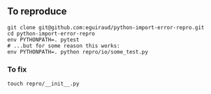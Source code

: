 ## To reproduce

```shell
git clone git@github.com:eguiraud/python-import-error-repro.git
cd python-import-error-repro
env PYTHONPATH=. pytest
# ...but for some reason this works:
env PYTHONPATH=. python repro/io/some_test.py
```

### To fix

```shell
touch repro/__init__.py
```
